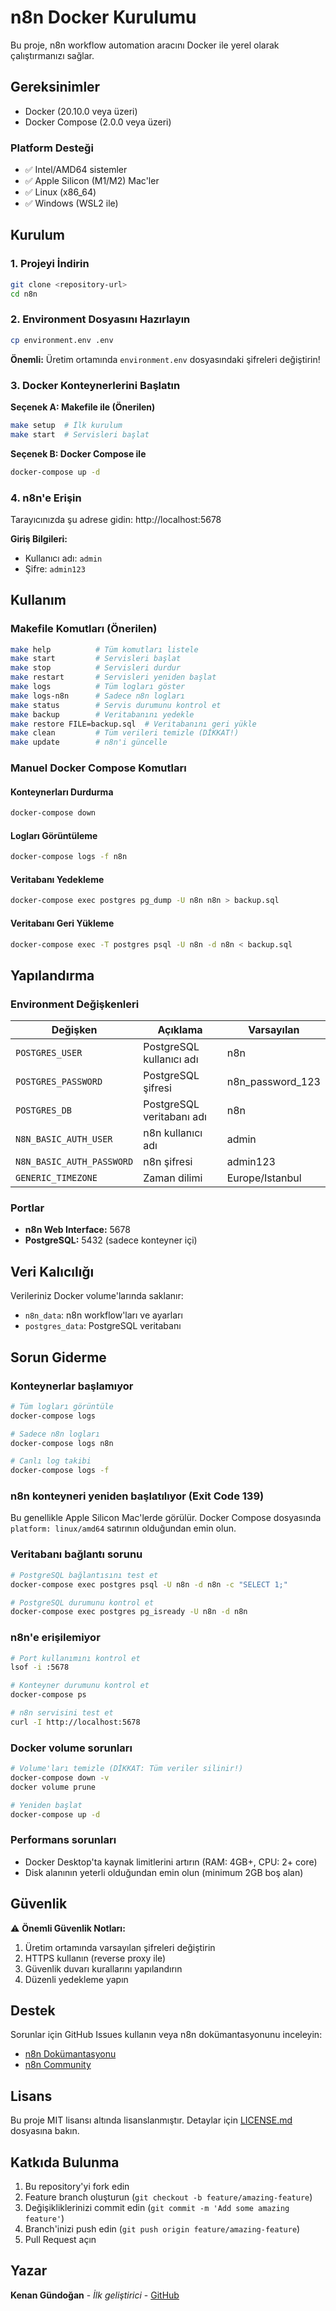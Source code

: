# n8n Docker Kurulumu

Bu proje, n8n workflow automation aracını Docker ile yerel olarak çalıştırmanızı sağlar.

## Gereksinimler

- Docker (20.10.0 veya üzeri)
- Docker Compose (2.0.0 veya üzeri)

### Platform Desteği
- ✅ Intel/AMD64 sistemler
- ✅ Apple Silicon (M1/M2) Mac'ler
- ✅ Linux (x86_64)
- ✅ Windows (WSL2 ile)

## Kurulum

### 1. Projeyi İndirin
```bash
git clone <repository-url>
cd n8n
```

### 2. Environment Dosyasını Hazırlayın
```bash
cp environment.env .env
```

**Önemli:** Üretim ortamında `environment.env` dosyasındaki şifreleri değiştirin!

### 3. Docker Konteynerlerini Başlatın

**Seçenek A: Makefile ile (Önerilen)**
```bash
make setup  # İlk kurulum
make start  # Servisleri başlat
```

**Seçenek B: Docker Compose ile**
```bash
docker-compose up -d
```

### 4. n8n'e Erişin
Tarayıcınızda şu adrese gidin: http://localhost:5678

**Giriş Bilgileri:**
- Kullanıcı adı: `admin`
- Şifre: `admin123`

## Kullanım

### Makefile Komutları (Önerilen)
```bash
make help          # Tüm komutları listele
make start         # Servisleri başlat
make stop          # Servisleri durdur
make restart       # Servisleri yeniden başlat
make logs          # Tüm logları göster
make logs-n8n      # Sadece n8n logları
make status        # Servis durumunu kontrol et
make backup        # Veritabanını yedekle
make restore FILE=backup.sql  # Veritabanını geri yükle
make clean         # Tüm verileri temizle (DİKKAT!)
make update        # n8n'i güncelle
```

### Manuel Docker Compose Komutları

#### Konteynerları Durdurma
```bash
docker-compose down
```

#### Logları Görüntüleme
```bash
docker-compose logs -f n8n
```

#### Veritabanı Yedekleme
```bash
docker-compose exec postgres pg_dump -U n8n n8n > backup.sql
```

#### Veritabanı Geri Yükleme
```bash
docker-compose exec -T postgres psql -U n8n -d n8n < backup.sql
```

## Yapılandırma

### Environment Değişkenleri

| Değişken | Açıklama | Varsayılan |
|----------|----------|------------|
| `POSTGRES_USER` | PostgreSQL kullanıcı adı | n8n |
| `POSTGRES_PASSWORD` | PostgreSQL şifresi | n8n_password_123 |
| `POSTGRES_DB` | PostgreSQL veritabanı adı | n8n |
| `N8N_BASIC_AUTH_USER` | n8n kullanıcı adı | admin |
| `N8N_BASIC_AUTH_PASSWORD` | n8n şifresi | admin123 |
| `GENERIC_TIMEZONE` | Zaman dilimi | Europe/Istanbul |

### Portlar

- **n8n Web Interface:** 5678
- **PostgreSQL:** 5432 (sadece konteyner içi)

## Veri Kalıcılığı

Verileriniz Docker volume'larında saklanır:
- `n8n_data`: n8n workflow'ları ve ayarları
- `postgres_data`: PostgreSQL veritabanı

## Sorun Giderme

### Konteynerlar başlamıyor
```bash
# Tüm logları görüntüle
docker-compose logs

# Sadece n8n logları
docker-compose logs n8n

# Canlı log takibi
docker-compose logs -f
```

### n8n konteyneri yeniden başlatılıyor (Exit Code 139)
Bu genellikle Apple Silicon Mac'lerde görülür. Docker Compose dosyasında `platform: linux/amd64` satırının olduğundan emin olun.

### Veritabanı bağlantı sorunu
```bash
# PostgreSQL bağlantısını test et
docker-compose exec postgres psql -U n8n -d n8n -c "SELECT 1;"

# PostgreSQL durumunu kontrol et
docker-compose exec postgres pg_isready -U n8n -d n8n
```

### n8n'e erişilemiyor
```bash
# Port kullanımını kontrol et
lsof -i :5678

# Konteyner durumunu kontrol et
docker-compose ps

# n8n servisini test et
curl -I http://localhost:5678
```

### Docker volume sorunları
```bash
# Volume'ları temizle (DİKKAT: Tüm veriler silinir!)
docker-compose down -v
docker volume prune

# Yeniden başlat
docker-compose up -d
```

### Performans sorunları
- Docker Desktop'ta kaynak limitlerini artırın (RAM: 4GB+, CPU: 2+ core)
- Disk alanının yeterli olduğundan emin olun (minimum 2GB boş alan)

## Güvenlik

⚠️ **Önemli Güvenlik Notları:**

1. Üretim ortamında varsayılan şifreleri değiştirin
2. HTTPS kullanın (reverse proxy ile)
3. Güvenlik duvarı kurallarını yapılandırın
4. Düzenli yedekleme yapın

## Destek

Sorunlar için GitHub Issues kullanın veya n8n dokümantasyonunu inceleyin:
- [n8n Dokümantasyonu](https://docs.n8n.io/)
- [n8n Community](https://community.n8n.io/)

## Lisans

Bu proje MIT lisansı altında lisanslanmıştır. Detaylar için [LICENSE.md](LICENSE.md) dosyasına bakın.

## Katkıda Bulunma

1. Bu repository'yi fork edin
2. Feature branch oluşturun (`git checkout -b feature/amazing-feature`)
3. Değişikliklerinizi commit edin (`git commit -m 'Add some amazing feature'`)
4. Branch'inizi push edin (`git push origin feature/amazing-feature`)
5. Pull Request açın

## Yazar

**Kenan Gündoğan** - *İlk geliştirici* - [GitHub](https://github.com/kenangundogan)
